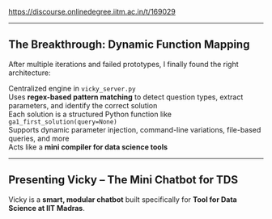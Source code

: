 https://discourse.onlinedegree.iitm.ac.in/t/169029

</p>
<hr/>
<h2><a class="anchor" href="#p-615157-the-breakthrough-dynamic-function-mapping-4" name="p-615157-the-breakthrough-dynamic-function-mapping-4"></a> The Breakthrough: Dynamic Function Mapping</h2>
<p>After multiple iterations and failed prototypes, I finally found the right architecture:</p>
<p> Centralized engine in <code>vicky_server.py</code><br/>
 Uses <strong>regex-based pattern matching</strong> to detect question types, extract parameters, and identify the correct solution<br/>
 Each solution is a structured Python function like <code>ga1_first_solution(query=None)</code><br/>
 Supports dynamic parameter injection, command-line variations, file-based queries, and more<br/>
 Acts like a <strong>mini compiler for data science tools</strong></p>
<hr/>
<h2><a class="anchor" href="#p-615157-presenting-vicky-the-mini-chatbot-for-tds-5" name="p-615157-presenting-vicky-the-mini-chatbot-for-tds-5"></a> Presenting Vicky – The Mini Chatbot for TDS </h2>
<p>Vicky is a <strong>smart, modular chatbot</strong> built specifically for <strong>Tool for Data Science at IIT Madras</strong>.